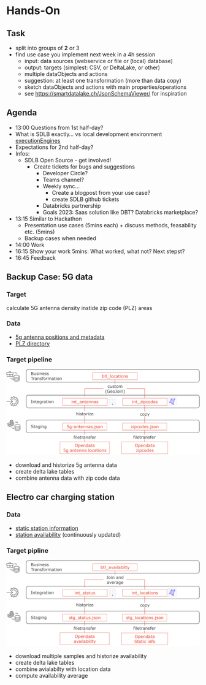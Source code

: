 # Hands-On

## Task
* split into groups of **2** or 3
* find use case you implement next week in a 4h session
  - input: data sources (webservice or file or (local) database)
  - output: targets (simplest: CSV, or DeltaLake, or other)
  - multiple dataObjects and actions
  - suggestion: at least one transformation (more than data copy)
  - sketch dataObjects and actions with main properties/operations
  - see https://smartdatalake.ch/JsonSchemaViewer/ for inspiration

## Agenda
* 13:00 Questions from 1st half-day?
 * What is SDLB exactly… vs local development environment
	 [executionEngines](https://github.com/smart-data-lake/smart-data-lake/blob/documentation/docs/reference/executionEngines.md)
* Expectations for 2nd half-day?
* Infos: 
  - SDLB Open Source - get involved!
    + Create tickets for bugs and suggestions
      - Developer Circle?
      - Teams channel?
      - Weekly sync…
        + Create a blogpost from your use case?
        + create SDLB github tickets
      - Databricks partnership
      - Goals 2023: Saas solution like DBT? Databricks marketplace?
* 13:15 Similar to Hackathon
	- Presentation use cases (5mins each) + discuss methods, feasability etc. (5mins)
	- Backup cases when needed
* 14:00 Work
* 16:15 Show your work 5mins: What worked, what not? Next stepst?
* 16:45 Feedback

## Backup Case: 5G data
### Target
calculate 5G antenna density instide zip code (PLZ) areas

### Data
* [5g antenna positions and metadata](https://opendata.swiss/dataset/5g-mobilfunknetze-nr-antennenstandorteþtps://data.geo.admin.ch/ch.bakom.mobil-antennenstandorte-5g/data/ch.bakom.mobil-antennenstandorte-5g_en.json)
* [PLZ directory](https://opendata.swiss/dataset/plz_verzeichnisþtps://swisspost.opendatasoft.com/api/v2/catalog/datasets/plz_verzeichnis_v2/exports/csv)

### Target pipeline
![target pipeline for 5G use case](images/5G_case_pipeline.png)

* download and historize 5g antenna data
* create delta lake tables
* combine antenna data with zip code data

## Electro car charging station

### Data
* [static station information](https://data.geo.admin.ch/ch.bfe.ladestellen-elektromobilitaet/data/oicp/ch.bfe.ladestellen-elektromobilitaet.json)
* [station availability](https://data.geo.admin.ch/ch.bfe.ladestellen-elektromobilitaet/status/oicp/ch.bfe.ladestellen-elektromobilitaet.json) (continuously updated)

### Target pipline
![target pipeline for car charger use case](images/charger_case_pipeline.png)

* download multiple samples and historize availability
* create delta lake tables
* combine avialabilty with location data
* compute availability average

